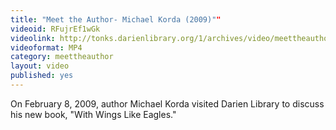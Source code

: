 ```yaml
---
title: "Meet the Author- Michael Korda (2009)""
videoid: RFujrEf1wGk
videolink: http://tonks.darienlibrary.org/1/archives/video/meettheauthor/20090208_michael_korda.mp4
videoformat: MP4
category: meettheauthor
layout: video
published: yes
---
```


On February 8, 2009, author Michael Korda visited Darien Library to discuss his new book, "With Wings Like Eagles."